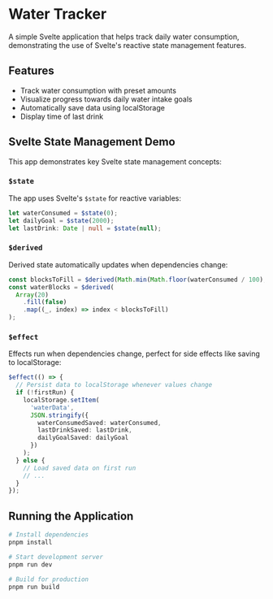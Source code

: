 # Water Tracker

A simple Svelte application that helps track daily water consumption, demonstrating the use of Svelte's reactive state management features.

## Features

- Track water consumption with preset amounts
- Visualize progress towards daily water intake goals
- Automatically save data using localStorage
- Display time of last drink

## Svelte State Management Demo

This app demonstrates key Svelte state management concepts:

### `$state`

The app uses Svelte's `$state` for reactive variables:

```ts
let waterConsumed = $state(0);
let dailyGoal = $state(2000);
let lastDrink: Date | null = $state(null);
```

### `$derived`

Derived state automatically updates when dependencies change:

```ts
const blocksToFill = $derived(Math.min(Math.floor(waterConsumed / 100), 20));
const waterBlocks = $derived(
  Array(20)
    .fill(false)
    .map((_, index) => index < blocksToFill)
);
```

### `$effect`

Effects run when dependencies change, perfect for side effects like saving to localStorage:

```ts
$effect(() => {
  // Persist data to localStorage whenever values change
  if (!firstRun) {
    localStorage.setItem(
      'waterData',
      JSON.stringify({
        waterConsumedSaved: waterConsumed,
        lastDrinkSaved: lastDrink,
        dailyGoalSaved: dailyGoal
      })
    );
  } else {
    // Load saved data on first run
    // ...
  }
});
```

## Running the Application

```bash
# Install dependencies
pnpm install

# Start development server
pnpm run dev

# Build for production
pnpm run build
```
